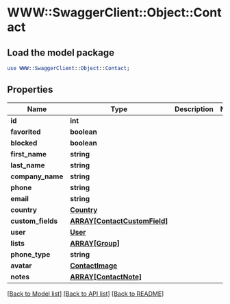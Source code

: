 # WWW::SwaggerClient::Object::Contact

## Load the model package
```perl
use WWW::SwaggerClient::Object::Contact;
```

## Properties
Name | Type | Description | Notes
------------ | ------------- | ------------- | -------------
**id** | **int** |  | 
**favorited** | **boolean** |  | 
**blocked** | **boolean** |  | 
**first_name** | **string** |  | 
**last_name** | **string** |  | 
**company_name** | **string** |  | 
**phone** | **string** |  | 
**email** | **string** |  | 
**country** | [**Country**](Country.md) |  | 
**custom_fields** | [**ARRAY[ContactCustomField]**](ContactCustomField.md) |  | 
**user** | [**User**](User.md) |  | 
**lists** | [**ARRAY[Group]**](Group.md) |  | 
**phone_type** | **string** |  | 
**avatar** | [**ContactImage**](ContactImage.md) |  | 
**notes** | [**ARRAY[ContactNote]**](ContactNote.md) |  | 

[[Back to Model list]](../README.md#documentation-for-models) [[Back to API list]](../README.md#documentation-for-api-endpoints) [[Back to README]](../README.md)


